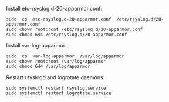 Install etc-rsyslog.d-20-apparmor.conf:

    sudo  cp  etc-rsyslog.d-20-apparmor.conf  /etc/rsyslog.d/20-apparmor.conf
	sudo chown root:root /etc/rsyslog.d/20-apparmor.conf
	sudo chmod 644 /etc/rsyslog.d/20-apparmor.conf

Install var-log-apparmor:

    sudo  cp  var-log-apparmor  /var/log/apparmor
	sudo chown root:root /var/log/apparmor
	sudo chmod 644 /var/log/apparmor

Restart rsyslogd and logrotate daemons:

    sudo systemctl restart rsyslog.service
    sudo systemctl restart logrotate.service
